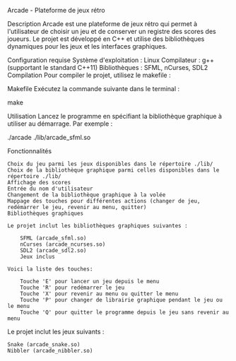 Arcade - Plateforme de jeux rétro

Description
    Arcade est une plateforme de jeux rétro qui permet à l'utilisateur de choisir un jeu et de conserver un registre des scores des joueurs. Le projet est développé en C++ et utilise des bibliothèques dynamiques pour les jeux et les interfaces graphiques.

Configuration requise
    Système d'exploitation : Linux
    Compilateur : g++ (supportant le standard C++11)
    Bibliothèques : SFML, nCurses, SDL2
    Compilation
    Pour compiler le projet, utilisez le makefile :

Makefile
    Exécutez la commande suivante dans le terminal :

make

Utilisation
    Lancez le programme en spécifiant la bibliothèque graphique à utiliser au démarrage. Par exemple :

./arcade ./lib/arcade_sfml.so

Fonctionnalités

    Choix du jeu parmi les jeux disponibles dans le répertoire ./lib/
    Choix de la bibliothèque graphique parmi celles disponibles dans le répertoire ./lib/
    Affichage des scores
    Entrée du nom d'utilisateur
    Changement de la bibliothèque graphique à la volée
    Mappage des touches pour différentes actions (changer de jeu, redémarrer le jeu, revenir au menu, quitter)
    Bibliothèques graphiques

    Le projet inclut les bibliothèques graphiques suivantes :

        SFML (arcade_sfml.so)
        nCurses (arcade_ncurses.so)
        SDL2 (arcade_sdl2.so)
        Jeux inclus

    Voici la liste des touches:

        Touche 'E' pour lancer un jeu depuis le menu
        Touche 'R' pour redémarrer le jeu
        Touche 'X' pour revenir au menu ou quitter le menu
        Touche 'P' pour changer de librairie graphique pendant le jeu ou le menu
        Touche 'Q' pour quitter le programme depuis le jeu sans revenir au menu

Le projet inclut les jeux suivants :

    Snake (arcade_snake.so)
    Nibbler (arcade_nibbler.so)
